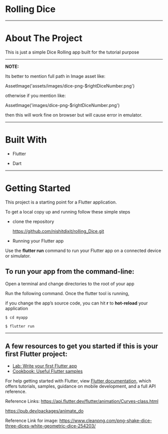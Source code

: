 # Rolling Dice

---

# About The Project

This is just a simple Dice Rolling app built for the tutorial purpose

---

**NOTE:**

Its better to mention full path in Image asset like:   

AssetImage('assets/images/dice-png-$rightDiceNumber.png')

otherwise if you mention like:  

AssetImage('images/dice-png-$rightDiceNumber.png')

then this will work fine on browser but will cause error in emulator.

---

# Built With

- Flutter

- Dart

---

# Getting Started

This project is a starting point for a Flutter application.

To get a local copy up and running follow these simple steps

- clone the repository

    https://github.com/nishitdixit/rolling_Dice.git
  
- Running your Flutter app

Use the **flutter run**  command to run your Flutter app on a connected device or simulator.

## To run your app from the command-line:

Open a terminal and change directories to the root of your app

Run the following command. Once the flutter tool is running, 

if you change the app’s source code, you can hit **r** to **hot-reload** your application 

    $ cd myapp
  
    $ flutter run

---

## A few resources to get you started if this is your first Flutter project:

- [Lab: Write your first Flutter app](https://flutter.dev/docs/get-started/codelab)
- [Cookbook: Useful Flutter samples](https://flutter.dev/docs/cookbook)

For help getting started with Flutter, view 
[Flutter documentation](https://flutter.dev/docs), which offers tutorials,
samples, guidance on mobile development, and a full API reference.

Reference Links:
https://api.flutter.dev/flutter/animation/Curves-class.html

https://pub.dev/packages/animate_do

Reference Link for image:
https://www.cleanpng.com/png-shake-dice-three-dices-white-geometric-dice-254203/

